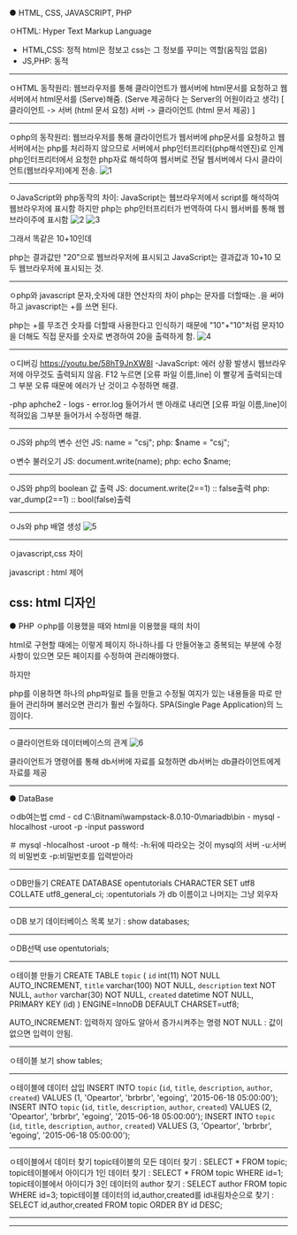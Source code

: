 ● HTML, CSS, JAVASCRIPT, PHP

ㅇHTML: Hyper Text Markup Language

- HTML,CSS: 정적
 html은 정보고 css는 그 정보를 꾸미는 역할(움직임 없음)
- JS,PHP: 동적

----------------------------------------------------------------------------------------------------

ㅇHTML 동작원리:
웹브라우저를 통해 클라이언트가 웹서버에 html문서를 요청하고
웹서버에서 html문서를 (Serve)해줌. (Serve 제공하다 는 Server의 어원이라고 생각)
[ 클라이언트 -> 서버 (html 문서 요청)
서버 -> 클라이언트 (html 문서 제공) ]

----------------------------------------------------------------------------------------------------

ㅇphp의 동작원리:
웹브라우저를 통해 클라이언트가 웹서버에 php문서를 요청하고
웹서버에서는 php를 처리하지 않으므로 서버에서 php인터프리터(php해석엔진)로 인계
php인터프리터에서 요청한 php자료 해석하여 웹서버로 전달
웹서버에서 다시 클라이언트(웹브라우저)에게 전송.
![1](https://user-images.githubusercontent.com/84304802/132083071-4f1f5d22-6301-47ec-aeba-0791b513e1eb.jpg)
 
----------------------------------------------------------------------------------------------------

ㅇJavaScript와 php동작의 차이:
JavaScript는 웹브라우저에서 script를 해석하여 웹브라우저에 표시함
하지만 php는 php인터프리터가 번역하여 다시 웹서버를 통해 웹브라이주에 표시함
 ![2](https://user-images.githubusercontent.com/84304802/132083090-4be0ece0-c58f-42d9-bfcf-e875338e0cad.jpg)
 ![3](https://user-images.githubusercontent.com/84304802/132083091-402d68f2-a320-4649-b16d-8cf32d19dcfd.jpg)
 
그래서 똑같은 10+10인데

php는 결과값만 "20"으로 웹브라우저에 표시되고
JavaScript는 결과값과 10+10 모두 웹브라우저에 표시되는 것.

----------------------------------------------------------------------------------------------------
ㅇphp와 javascript 문자,숫자에 대한 연산자의 차이
php는 문자를 더할때는 .을 써야하고
javascript는 +를 쓰면 된다.

php는 +를 무조건 숫자를 더할때 사용한다고 인식하기 때문에
"10"+"10"처럼 문자10을 더해도 직접 문자를 숫자로 변경하여 20을 출력하게 함.
 ![4](https://user-images.githubusercontent.com/84304802/132083092-b40d86b2-93cd-423a-880a-3f03d44f756c.jpg)

----------------------------------------------------------------------------------------------------
ㅇ디버깅
https://youtu.be/58hT9JnXW8I
-JavaScript:
에러 상황 발생시 웹브라우저에 아무것도 출력되지 않음.
F12 누르면 [오류 파일 이름,line] 이 빨갛게 출력되는데 그 부분 오류 때문에
에러가 난 것이고 수정하면 해결.

-php
aphche2 - logs - error.log
들어가서 맨 아래로 내리면 [오류 파일 이름,line]이 적혀있음
그부분 들어가서 수정하면 해결.

----------------------------------------------------------------------------------------------------
ㅇJS와 php의 변수 선언
JS: name = "csj";
php: $name = "csj";

ㅇ변수 불러오기
JS: document.write(name);
php: echo $name;

----------------------------------------------------------------------------------------------------
ㅇJS와 php의 boolean 값 출력
JS: document.write(2==1) :: false출력
php: var_dump(2==1) :: bool(false)출력

----------------------------------------------------------------------------------------------------
ㅇJs와 php 배열 생성
 ![5](https://user-images.githubusercontent.com/84304802/132083093-cc6779de-3fed-47a5-892e-7ea48aeeb63a.jpg)


----------------------------------------------------------------------------------------------------
ㅇjavascript,css 차이

javascript : html 제어

css: html 디자인
----------------------------------------------------------------------------------------------------
● PHP
ㅇphp를 이용했을 때와 html을 이용했을 때의 차이

 
html로 구현할 때에는 이렇게 페이지 하나하나를 다 만들어놓고 중복되는 부분에 수정사항이 있으면 모든 페이지를 수정하여 관리해야했다.

하지만

 
php를 이용하면 하나의 php파일로 틀을 만들고 수정될 여지가 있는 내용들을 따로 만들어
관리하며 불러오면 관리가 훨씬 수월하다. 
SPA(Single Page Application)의 느낌이다.

----------------------------------------------------------------------------------------------------
ㅇ클라이언트와 데이터베이스의 관계
![6](https://user-images.githubusercontent.com/84304802/132083095-ffe0172e-10bf-4f4a-a555-6aad7bb38f4d.jpg)
 
클라이언트가 명령어를 통해 db서버에 자료를 요청하면
db서버는 db클라이언트에게 자료를 제공

----------------------------------------------------------------------------------------------------
● DataBase

ㅇdb여는법
cmd - cd C:\Bitnami\wampstack-8.0.10-0\mariadb\bin - mysql -hlocalhost -uroot -p
-input password

＃ mysql -hlocalhost -uroot -p 해석:
-h:뒤에 따라오는 것이 mysql의 서버
-u:서버의 비밀번호
-p:비밀번호를 입력받아라

----------------------------------------------------------------------------------------------------
ㅇDB만들기
CREATE DATABASE opentutorials CHARACTER SET utf8 COLLATE utf8_general_ci;
:opentutorials 가 db 이름이고 나머지는 그냥 외우자

----------------------------------------------------------------------------------------------------
ㅇDB 보기
데이터베이스 목록 보기 : show databases;

----------------------------------------------------------------------------------------------------
ㅇDB선택
use opentutorials;

----------------------------------------------------------------------------------------------------
ㅇ테이블 만들기
CREATE TABLE `topic` (
`id` int(11) NOT NULL AUTO_INCREMENT,
  `title` varchar(100) NOT NULL,
  `description` text NOT NULL,
  `author` varchar(30) NOT NULL,
  `created` datetime NOT NULL,
  PRIMARY KEY (id)
) ENGINE=InnoDB DEFAULT CHARSET=utf8;

AUTO_INCREMENT: 입력하지 않아도 알아서 증가시켜주는 명령
NOT NULL : 값이 없으면 입력이 안됨.

----------------------------------------------------------------------------------------------------
ㅇ테이블 보기
show tables;

----------------------------------------------------------------------------------------------------
ㅇ테이블에 데이터 삽입
INSERT INTO `topic` (`id`, `title`, `description`, `author`, `created`) VALUES (1, 'Opeartor', 'brbrbr', 'egoing', '2015-06-18 05:00:00');
INSERT INTO `topic` (`id`, `title`, `description`, `author`, `created`) VALUES (2, 'Opeartor', 'brbrbr', 'egoing', '2015-06-18 05:00:00');
INSERT INTO `topic` (`id`, `title`, `description`, `author`, `created`) VALUES (3, 'Opeartor', 'brbrbr', 'egoing', '2015-06-18 05:00:00');


----------------------------------------------------------------------------------------------------
ㅇ테이블에서 데이터 찾기
topic테이블의 모든 데이터 찾기 : SELECT * FROM topic;
topic테이블에서 아이디가 1인 데이터 찾기 : SELECT * FROM topic WHERE id=1;
topic테이블에서 아이디가 3인 데이터의 author 찾기 : SELECT author FROM topic WHERE id=3;
topic테이블 데이터의 id,author,created를 id내림차순으로 찾기 : SELECT id,author,created FROM topic ORDER BY id DESC;


----------------------------------------------------------------------------------------------------
----------------------------------------------------------------------------------------------------



